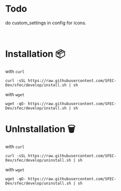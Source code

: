 # Todo
do custom_settings in config for icons.


<br>
</div>

# Installation 📦

with `curl`
```fish                   
curl -sSL https://raw.githubusercontent.com/SFEC-Dev/sfec/develop/install.sh | sh
```

with `wget`
```fish                   
wget -qO- https://raw.githubusercontent.com/SFEC-Dev/sfec/develop/install.sh | sh
```


# UnInstallation 🗑

with `curl`
```fish                   
curl -sSL https://raw.githubusercontent.com/SFEC-Dev/sfec/develop/uninstall.sh | sh
```

with `wget`
```fish                   
wget -qO- https://raw.githubusercontent.com/SFEC-Dev/sfec/develop/uninstall.sh | sh
```

